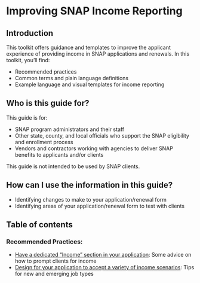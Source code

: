 # Improving SNAP Income Reporting

## Introduction 
This toolkit offers guidance and templates to improve the applicant experience of providing income in SNAP applications and renewals. In this toolkit, you’ll find: 
* Recommended practices 
* Common terms and plain language definitions 
* Example language and visual templates for income reporting 

## Who is this guide for? 
This guide is for: 
* SNAP program administrators and their staff 
* Other state, county, and local officials who support the SNAP eligibility and enrollment process 
* Vendors and contractors working with agencies to deliver SNAP benefits to applicants and/or clients 

This guide is not intended to be used by SNAP clients. 

## How can I use the information in this guide? 
* Identifying changes to make to your application/renewal form
* Identifying areas of your application/renewal form to test with clients

## Table of contents

### Recommended Practices:
  - [Have a dedicated “Income” section in your application](./recommendations/dedicatedIncome.md): Some advice on how to prompt clients for income
  - [Design for your application to accept a variety of income scenarios](./recommendations/incomeVariety.md): Tips for new and emerging job types
  
